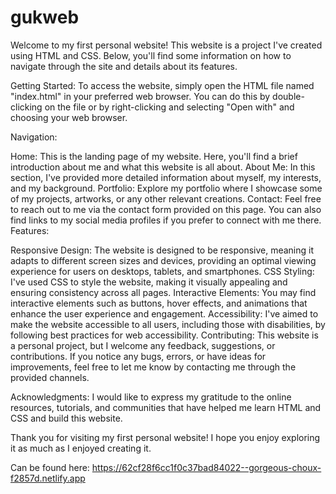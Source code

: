 # gukweb

Welcome to my first personal website! This website is a project I've created using HTML and CSS. Below, you'll find some information on how to navigate through the site and details about its features.

Getting Started:
To access the website, simply open the HTML file named "index.html" in your preferred web browser. You can do this by double-clicking on the file or by right-clicking and selecting "Open with" and choosing your web browser.

Navigation:

Home: This is the landing page of my website. Here, you'll find a brief introduction about me and what this website is all about.
About Me: In this section, I've provided more detailed information about myself, my interests, and my background.
Portfolio: Explore my portfolio where I showcase some of my projects, artworks, or any other relevant creations.
Contact: Feel free to reach out to me via the contact form provided on this page. You can also find links to my social media profiles if you prefer to connect with me there.
Features:

Responsive Design: The website is designed to be responsive, meaning it adapts to different screen sizes and devices, providing an optimal viewing experience for users on desktops, tablets, and smartphones.
CSS Styling: I've used CSS to style the website, making it visually appealing and ensuring consistency across all pages.
Interactive Elements: You may find interactive elements such as buttons, hover effects, and animations that enhance the user experience and engagement.
Accessibility: I've aimed to make the website accessible to all users, including those with disabilities, by following best practices for web accessibility.
Contributing:
This website is a personal project, but I welcome any feedback, suggestions, or contributions. If you notice any bugs, errors, or have ideas for improvements, feel free to let me know by contacting me through the provided channels.

Acknowledgments:
I would like to express my gratitude to the online resources, tutorials, and communities that have helped me learn HTML and CSS and build this website.

Thank you for visiting my first personal website! I hope you enjoy exploring it as much as I enjoyed creating it.

Can be found here: https://62cf28f6cc1f0c37bad84022--gorgeous-choux-f2857d.netlify.app 
